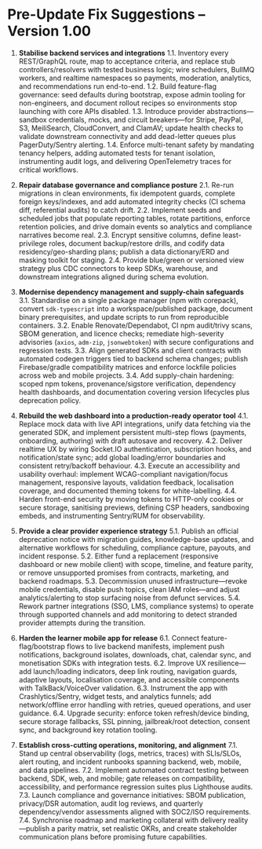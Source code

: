 # Pre-Update Fix Suggestions – Version 1.00

1. **Stabilise backend services and integrations**
   1.1. Inventory every REST/GraphQL route, map to acceptance criteria, and replace stub controllers/resolvers with tested business logic; wire schedulers, BullMQ workers, and realtime namespaces so payments, moderation, analytics, and recommendations run end-to-end.
   1.2. Build feature-flag governance: seed defaults during bootstrap, expose admin tooling for non-engineers, and document rollout recipes so environments stop launching with core APIs disabled.
   1.3. Introduce provider abstractions—sandbox credentials, mocks, and circuit breakers—for Stripe, PayPal, S3, MeiliSearch, CloudConvert, and ClamAV; update health checks to validate downstream connectivity and add dead-letter queues plus PagerDuty/Sentry alerting.
   1.4. Enforce multi-tenant safety by mandating tenancy helpers, adding automated tests for tenant isolation, instrumenting audit logs, and delivering OpenTelemetry traces for critical workflows.

2. **Repair database governance and compliance posture**
   2.1. Re-run migrations in clean environments, fix idempotent guards, complete foreign keys/indexes, and add automated integrity checks (CI schema diff, referential audits) to catch drift.
   2.2. Implement seeds and scheduled jobs that populate reporting tables, rotate partitions, enforce retention policies, and drive domain events so analytics and compliance narratives become real.
   2.3. Encrypt sensitive columns, define least-privilege roles, document backup/restore drills, and codify data residency/geo-sharding plans; publish a data dictionary/ERD and masking toolkit for staging.
   2.4. Provide blue/green or versioned view strategy plus CDC connectors to keep SDKs, warehouse, and downstream integrations aligned during schema evolution.

3. **Modernise dependency management and supply-chain safeguards**
   3.1. Standardise on a single package manager (npm with corepack), convert `sdk-typescript` into a workspace/published package, document binary prerequisites, and update scripts to run from reproducible containers.
   3.2. Enable Renovate/Dependabot, CI npm audit/trivy scans, SBOM generation, and licence checks; remediate high-severity advisories (`axios`, `adm-zip`, `jsonwebtoken`) with secure configurations and regression tests.
   3.3. Align generated SDKs and client contracts with automated codegen triggers tied to backend schema changes; publish Firebase/gradle compatibility matrices and enforce lockfile policies across web and mobile projects.
   3.4. Add supply-chain hardening: scoped npm tokens, provenance/sigstore verification, dependency health dashboards, and documentation covering version lifecycles plus deprecation policy.

4. **Rebuild the web dashboard into a production-ready operator tool**
   4.1. Replace mock data with live API integrations, unify data fetching via the generated SDK, and implement persistent multi-step flows (payments, onboarding, authoring) with draft autosave and recovery.
   4.2. Deliver realtime UX by wiring Socket.IO authentication, subscription hooks, and notification/state sync; add global loading/error boundaries and consistent retry/backoff behaviour.
   4.3. Execute an accessibility and usability overhaul: implement WCAG-compliant navigation/focus management, responsive layouts, validation feedback, localisation coverage, and documented theming tokens for white-labelling.
   4.4. Harden front-end security by moving tokens to HTTP-only cookies or secure storage, sanitising previews, defining CSP headers, sandboxing embeds, and instrumenting Sentry/RUM for observability.

5. **Provide a clear provider experience strategy**
   5.1. Publish an official deprecation notice with migration guides, knowledge-base updates, and alternative workflows for scheduling, compliance capture, payouts, and incident response.
   5.2. Either fund a replacement (responsive dashboard or new mobile client) with scope, timeline, and feature parity, or remove unsupported promises from contracts, marketing, and backend roadmaps.
   5.3. Decommission unused infrastructure—revoke mobile credentials, disable push topics, clean IAM roles—and adjust analytics/alerting to stop surfacing noise from defunct services.
   5.4. Rework partner integrations (SSO, LMS, compliance systems) to operate through supported channels and add monitoring to detect stranded provider attempts during the transition.

6. **Harden the learner mobile app for release**
   6.1. Connect feature-flag/bootstrap flows to live backend manifests, implement push notifications, background isolates, downloads, chat, calendar sync, and monetisation SDKs with integration tests.
   6.2. Improve UX resilience—add launch/loading indicators, deep link routing, navigation guards, adaptive layouts, localisation coverage, and accessible components with TalkBack/VoiceOver validation.
   6.3. Instrument the app with Crashlytics/Sentry, widget tests, and analytics funnels; add network/offline error handling with retries, queued operations, and user guidance.
   6.4. Upgrade security: enforce token refresh/device binding, secure storage fallbacks, SSL pinning, jailbreak/root detection, consent sync, and background key rotation tooling.

7. **Establish cross-cutting operations, monitoring, and alignment**
   7.1. Stand up central observability (logs, metrics, traces) with SLIs/SLOs, alert routing, and incident runbooks spanning backend, web, mobile, and data pipelines.
   7.2. Implement automated contract testing between backend, SDK, web, and mobile; gate releases on compatibility, accessibility, and performance regression suites plus Lighthouse audits.
   7.3. Launch compliance and governance initiatives: SBOM publication, privacy/DSR automation, audit log reviews, and quarterly dependency/vendor assessments aligned with SOC2/ISO requirements.
   7.4. Synchronise roadmap and marketing collateral with delivery reality—publish a parity matrix, set realistic OKRs, and create stakeholder communication plans before promising future capabilities.
